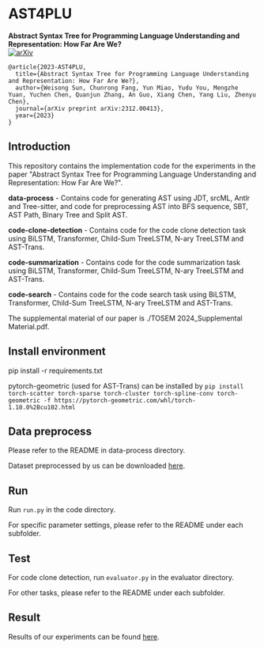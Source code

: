 # AST4PLU
**Abstract Syntax Tree for Programming Language Understanding and Representation: How Far Are We?**    
[![arXiv](https://img.shields.io/badge/arXiv-2312.00413-b31b1b.svg)](https://arxiv.org/abs/2312.00413)
```
@article{2023-AST4PLU,
  title={Abstract Syntax Tree for Programming Language Understanding and Representation: How Far Are We?},
  author={Weisong Sun, Chunrong Fang, Yun Miao, Yudu You, Mengzhe Yuan, Yuchen Chen, Quanjun Zhang, An Guo, Xiang Chen, Yang Liu, Zhenyu Chen},
  journal={arXiv preprint arXiv:2312.00413},
  year={2023}
}
```

## Introduction
This repository contains the implementation code for the experiments in the paper "Abstract Syntax Tree for Programming Language Understanding and Representation: How Far Are We?".

**data-process** - Contains code for generating AST using JDT, srcML, Antlr and Tree-sitter, and code for preprocessing AST into BFS sequence, SBT, AST Path, Binary Tree and Split AST.

**code-clone-detection** - Contains code for the code clone detection task using BiLSTM, Transformer, Child-Sum TreeLSTM, N-ary TreeLSTM and AST-Trans.

**code-summarization** - Contains code for the code summarization task using BiLSTM, Transformer, Child-Sum TreeLSTM, N-ary TreeLSTM and AST-Trans.

**code-search** - Contains code for the code search task using BiLSTM, Transformer, Child-Sum TreeLSTM, N-ary TreeLSTM and AST-Trans.

The supplemental material of our paper is ./TOSEM 2024_Supplemental Material.pdf.

## Install environment
pip install -r requirements.txt

pytorch-geometric (used for AST-Trans) can be installed by ``pip install torch-scatter torch-sparse torch-cluster torch-spline-conv torch-geometric -f https://pytorch-geometric.com/whl/torch-1.10.0%2Bcu102.html``

## Data preprocess
Please refer to the README in data-process directory.

Dataset preprocessed by us can be downloaded [here](https://drive.google.com/drive/folders/12h4SrBcqW31FsP0faXuJjo0wwO7lOTW0?usp=sharing).

## Run
Run ``run.py`` in the code directory. 

For specific parameter settings, please refer to the README under each subfolder.

## Test
For code clone detection, run ``evaluator.py`` in the evaluator directory. 

For other tasks, please refer to the README under each subfolder.

## Result
Results of our experiments can be found [here](https://drive.google.com/drive/folders/1FrBcqhKpvzfwQ1ajtwqe8xqPfMsr3_w2?usp=sharing).
